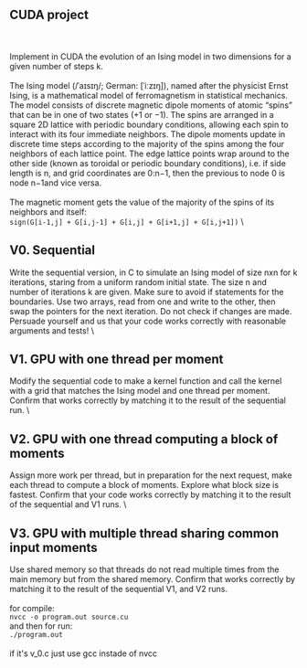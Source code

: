 ## CUDA project
\
\
Implement in CUDA the evolution of an Ising model in two dimensions for a given number of steps k.
\
\
The Ising model (/ˈaɪsɪŋ/; German: [ˈiːzɪŋ]), named after the physicist Ernst Ising, is a mathematical model of ferromagnetism in statistical mechanics. The model consists of discrete magnetic dipole moments of atomic “spins” that can be in one of two states (+1 or −1). The spins are arranged in a square 2D lattice with periodic boundary conditions, allowing each spin to interact with its four immediate neighbors. The dipole moments update in discrete time steps according to the majority of the spins among the four neighbors of each lattice point. The edge lattice points wrap around to the other side (known as toroidal or periodic boundary conditions), i.e. if side length is n, and grid coordinates are 0:n−1, then the previous to node 0 is node n−1and vice versa.
\
\
The magnetic moment gets the value of the majority of the spins of its neighbors and itself:
\
`sign(G[i-1,j] + G[i,j-1] + G[i,j] + G[i+1,j] + G[i,j+1])`
\

## V0. Sequential


Write the sequential version, in C to simulate an Ising model of size nxn for k iterations, staring from a uniform random initial state. The size n and number of iterations k are given. Make sure to avoid if statements for the boundaries. Use two arrays, read from one and write to the other, then swap the pointers for the next iteration. Do not check if changes are made. Persuade yourself and us that your code works correctly with reasonable arguments and tests!
\

## V1. GPU with one thread per moment


Modify the sequential code to make a kernel function and call the kernel with a grid that matches the Ising model and one thread per moment. Confirm that works correctly by matching it to the result of the sequential run.
\

## V2. GPU with one thread computing a block of moments


Assign more work per thread, but in preparation for the next request, make each thread to compute a block of moments. Explore what block size is fastest. Confirm that your code works correctly by matching it to the result of the sequential and V1 runs.
\

## V3. GPU with multiple thread sharing common input moments


Use shared memory so that threads do not read multiple times from the main memory but from the shared memory. Confirm that works correctly by matching it to the result of the sequential V1, and V2 runs.
\
\
for compile:
\
`nvcc -o program.out source.cu`
\
and then for run:
\
`./program.out`
\
\
if it's v_0.c just use gcc instade of nvcc

